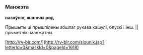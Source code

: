 ### Манжэта
**назоўнік, жаночы род**

Прышыты ці прышпілены абшлаг рукава кашулі, блузкі і інш. || прыметнік: манжэтны.

<a rel="author">[http://rv-blr.com/](http://rv-blr.com/slounik.jsp?letterId=0&maskId=0&pageId=1618)</a>

